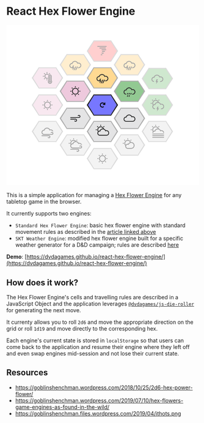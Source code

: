 # React Hex Flower Engine

![Weather Generation Hex Flower Engine](./public/weather-flower-demo.png)

This is a simple application for managing a
[Hex Flower Engine](https://goblinshenchman.wordpress.com/2018/10/25/2d6-hex-power-flower/)
for any tabletop game in the browser.

It currently supports two engines:

- `Standard Hex Flower Engine`: basic hex flower engine with standard movement rules
  as described in the
  [article linked above](https://goblinshenchman.wordpress.com/2018/10/25/2d6-hex-power-flower/)
- `SKT Weather Engine`: modified hex flower engine built for a specific weather
  generator for a D&D campaign; rules are described
  [here](https://github.com/chrisman/skookums-and-dragons/wiki/House-rules#weather)

**Demo**: [https://dvdagames.github.io/react-hex-flower-engine/](https://dvdagames.github.io/react-hex-flower-engine/)

## How does it work?

The Hex Flower Engine's cells and travelling rules are described in a JavaScript
Object and the application leverages
[`@dvdagames/js-die-roller`](https://github.com/DVDAGames/js-die-roller) for
generating the next move.

It currenty allows you to roll `2d6` and move the appropriate direction on the
grid or roll `1d19` and move directly to the corresponding hex.

Each engine's current state is stored in `localStorage` so that users can come back
to the application and resume their engine where they left off and even swap engines
mid-session and not lose their current state.

## Resources

- https://goblinshenchman.wordpress.com/2018/10/25/2d6-hex-power-flower/
- https://goblinshenchman.wordpress.com/2019/07/10/hex-flowers-game-engines-as-found-in-the-wild/
- https://goblinshenchman.files.wordpress.com/2019/04/ithots.png

